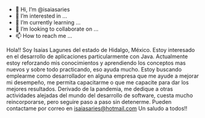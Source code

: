 - 👋 Hi, I’m @isaiasaries
- 👀 I’m interested in ...
- 🌱 I’m currently learning ...
- 💞️ I’m looking to collaborate on ...
- 📫 How to reach me ...

<!---
isaiasaries/isaiasaries is a ✨ special ✨ repository because its `README.md` (this file) appears on your GitHub profile.
You can click the Preview link to take a look at your changes.
--->
Hola!! Soy Isaias Lagunes del estado de Hidalgo, México.
Estoy interesado en el desarrollo de aplicaciones particularmente con Java.
Actualmente estoy reforzando mis conocimientos y aprendiendo los conceptos mas nuevos y sobre todo practicando, eso ayuda mucho.
Estoy buscando emplearme como desarrollador en alguna empresa que me ayude a mejorar mi desempeño, 
me permita capacitarme o que me capacite para dar los mejores resultados.
Derivado de la pandemia, me dedique a otras actividades alejadas del mundo del desarrollo de software, cuesta mucho reincorporarse, 
pero seguire paso a paso sin detenerme.
Pueden contactame por correo en isaiasaries@hotmail.com
Un saludo a todos!!
